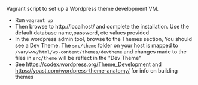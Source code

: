 Vagrant script to set up a Wordpress theme development VM.

* Run ```vagrant up```
* Then browse to http://localhost/ and complete the installation. Use the default database name,password, etc  values provided
* In the wordpress admin tool, browse to the Themes section, You should see a Dev Theme. 
The ```src/theme``` folder on your host is mapped to ```/var/www/html/wp-content/themes/devtheme``` and changes made to the files in ```src/theme``` will be reflect in the "Dev Theme"
* See https://codex.wordpress.org/Theme_Development and https://yoast.com/wordpress-theme-anatomy/ for info on building themes

